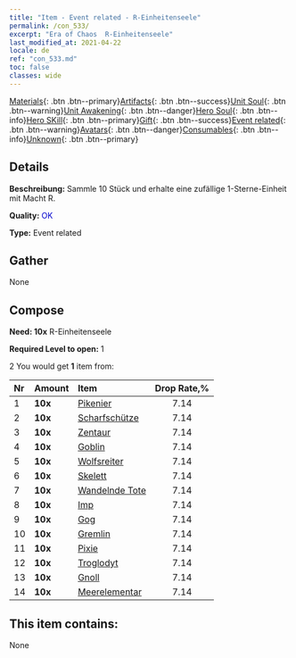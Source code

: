 ```yaml
---
title: "Item - Event related - R-Einheitenseele"
permalink: /con_533/
excerpt: "Era of Chaos  R-Einheitenseele"
last_modified_at: 2021-04-22
locale: de
ref: "con_533.md"
toc: false
classes: wide
---
```

 [Materials](/ItemsDE/){: .btn .btn--primary}[Artifacts](/ItemsDE/Artifacts/){: .btn .btn--success}[Unit Soul](/ItemsDE/UnitSoul/){: .btn .btn--warning}[Unit Awakening](/ItemsDE/UnitAwakening/){: .btn .btn--danger}[Hero Soul](/ItemsDE/HeroSoul/){: .btn .btn--info}[Hero SKill](/ItemsDE/HeroSkill/){: .btn .btn--primary}[Gift](/ItemsDE/Gift/){: .btn .btn--success}[Event related](/ItemsDE/Events/){: .btn .btn--warning}[Avatars](/ItemsDE/Avatars/){: .btn .btn--danger}[Consumables](/ItemsDE/Consumables/){: .btn .btn--info}[Unknown](/ItemsDE/Unknown/){: .btn .btn--primary}

## Details
 **Beschreibung:** Sammle 10 Stück und erhalte eine zufällige 1-Sterne-Einheit mit Macht R.

 **Quality:** <span style="color: #0000CD">OK</span>

 **Type:** Event related

## Gather

  None

## Compose

 **Need: 10x** R-Einheitenseele

 **Required Level to open:** 1

 2 You would get **1** item  from:

  | Nr | Amount |     Item    | Drop Rate,% |
  |:---|:-------|:------------|:---------:|
  | 1 |  **10x** | [Pikenier](/de/Items/unt_190/) | 7.14 | 
  | 2 |  **10x** | [Scharfschütze](/de/Items/unt_191/) | 7.14 | 
  | 3 |  **10x** | [Zentaur](/de/Items/unt_199/) | 7.14 | 
  | 4 |  **10x** | [Goblin](/de/Items/unt_217/) | 7.14 | 
  | 5 |  **10x** | [Wolfsreiter](/de/Items/unt_218/) | 7.14 | 
  | 6 |  **10x** | [Skelett](/de/Items/unt_208/) | 7.14 | 
  | 7 |  **10x** | [Wandelnde Tote](/de/Items/unt_209/) | 7.14 | 
  | 8 |  **10x** | [Imp](/de/Items/unt_226/) | 7.14 | 
  | 9 |  **10x** | [Gog](/de/Items/unt_227/) | 7.14 | 
  | 10 |  **10x** | [Gremlin](/de/Items/unt_235/) | 7.14 | 
  | 11 |  **10x** | [Pixie](/de/Items/unt_262/) | 7.14 | 
  | 12 |  **10x** | [Troglodyt](/de/Items/unt_244/) | 7.14 | 
  | 13 |  **10x** | [Gnoll](/de/Items/unt_253/) | 7.14 | 
  | 14 |  **10x** | [Meerelementar](/de/Items/unt_275/) | 7.14 | 


## This item contains:

  None


